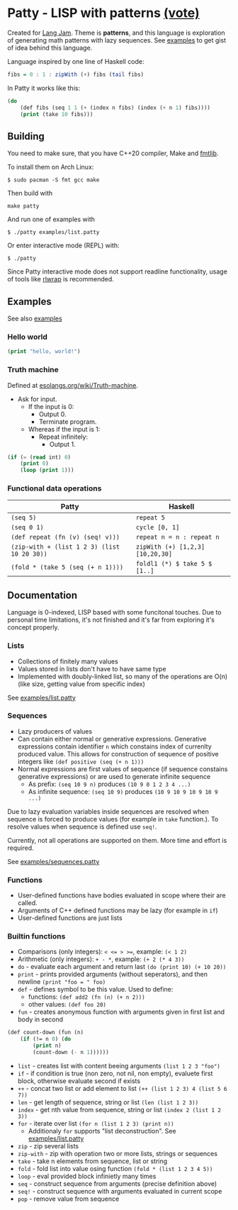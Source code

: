 # Patty - LISP with patterns [(vote)](https://github.com/langjam/jam0002/pull/13)

Created for [Lang Jam](https://github.com/langjam/jam0002). Theme is **patterns**, and this language is exploration of generating math patterns with lazy sequences. See [examples](examples/) to get gist of idea behind this language.

Language inspired by one line of Haskell code:

```haskell
fibs = 0 : 1 : zipWith (+) fibs (tail fibs)
```

In Patty it works like this:

```lisp
(do
	(def fibs (seq 1 1 (+ (index n fibs) (index (+ n 1) fibs))))
	(print (take 10 fibs)))
```

## Building

You need to make sure, that you have C++20 compiler, Make and [fmtlib](https://github.com/fmtlib/fmt).

To install them on Arch Linux:
```console
$ sudo pacman -S fmt gcc make
```

Then build with

```console
make patty
```

And run one of examples with
```console
$ ./patty examples/list.patty
```

Or enter interactive mode (REPL) with:
```console
$ ./patty
```

Since Patty interactive mode does not support readline functionality, usage of tools like [rlwrap](https://github.com/hanslub42/rlwrap) is recommended.

## Examples

See also [examples](examples/)

### Hello world

```lisp
(print "hello, world!")
```

### Truth machine

Defined at [esolangs.org/wiki/Truth-machine](https://esolangs.org/wiki/Truth-machine).

- Ask for input.
	- If the input is 0:
		- Output 0.
		- Terminate program.
	- Whereas if the input is 1:
		- Repeat infinitely:
			- Output 1.

```lisp
(if (= (read int) 0)
	(print 0)
	(loop (print 1)))
```

### Functional data operations

| Patty | Haskell |
| ----- | ------- |
| `(seq 5)` | `repeat 5` |
| `(seq 0 1)` | `cycle [0, 1]` |
| `(def repeat (fn (v) (seq! v)))` | `repeat n = n : repeat n` |
| `(zip-with + (list 1 2 3) (list 10 20 30))` | `zipWith (+) [1,2,3] [10,20,30]` |
| `(fold * (take 5 (seq (+ n 1))))` | `foldl1 (*) $ take 5 $ [1..]` |

## Documentation

Language is 0-indexed, LISP based with some funcitonal touches. Due to personal time limitations, it's not finished and it's far from exploring it's concept properly.

### Lists

- Collections of finitely many values
- Values stored in lists don't have to have same type
- Implemented with doubly-linked list, so many of the operations are O(n) (like size, getting value from specific index)

See [examples/list.patty](examples/list.patty)

### Sequences

- Lazy producers of values
- Can contain either normal or generative expressions. Generative expressions contain identifier `n` which constains index of currenlty produced value. This allows for construction of sequence of positive integers like `(def positive (seq (+ n 1)))`
- Normal expressions are first values of sequence (if sequence constains generative expressions) or are used to generate infinite sequence
	- As prefix: `(seq 10 9 n)` produces `(10 9 0 1 2 3 4 ...)`
	- As infinite sequence: `(seq 10 9)` produces `(10 9 10 9 10 9 10 9 ...)`

Due to lazy evaluation variables inside sequences are resolved when sequence is forced to produce values (for example in `take` function.). To resolve values when sequence is defined use `seq!`.

Currently, not all operations are supported on them. More time and effort is required.

See [examples/sequences.patty](examples/sequences.patty)

### Functions

- User-defined functions have bodies evaluated in scope where their are called.
- Arguments of C++ defined functions may be lazy (for example in `if`)
- User-defined functions are just lists

### Builtin functions


- Comparisons (only integers): `< <= > >=`, example: `(< 1 2)`
- Arithmetic (only integers): `+ - *`, example: `(+ 2 (* 4 3))`
- `do` - evaluate each argument and return last `(do (print 10) (+ 10 20))`
- `print` - prints provided arguments (without seperators), and then newline `(print "foo = " foo)`
- `def` - defines symbol to be this value. Used to define:
	- functions: `(def add2 (fn (n) (+ n 2)))`
	- other values: `(def foo 20)`
- `fun` - creates anonymous function with arguments given in first list and body in second

```lisp
(def count-down (fun (n)
	(if (!= n 0) (do
		(print n)
		(count-down (- n 1))))))
```

- `list` - creates list with content beeing arguments `(list 1 2 3 "foo")`
- `if` - if condition is true (non zero, not nil, non empty), evaluete first block, otherwise evaluate second if exists
- `++` - concat two list or add element to list `(++ (list 1 2 3) 4 (list 5 6 7))`
- `len` - get length of sequence, string or list `(len (list 1 2 3))`
- `index` - get nth value from sequence, string or list `(index 2 (list 1 2 3))`
- `for` - iterate over list `(for n (list 1 2 3) (print n))`
	- Additionaly `for` supports "list deconstruction". See [examples/list.patty](examples/list.patty)
- `zip` - zip several lists
- `zip-with` - zip with operation two or more lists, strings or sequences
- `take` - take n elements from sequence, list or string
- `fold` - fold list into value osing function `(fold * (list 1 2 3 4 5))`
- `loop` - eval provided block infinietly many times
- `seq` - construct sequence from arguments (precise definition above)
- `seq!` - construct sequence with arguments evaluated in current scope
- `pop` - remove value from sequence
